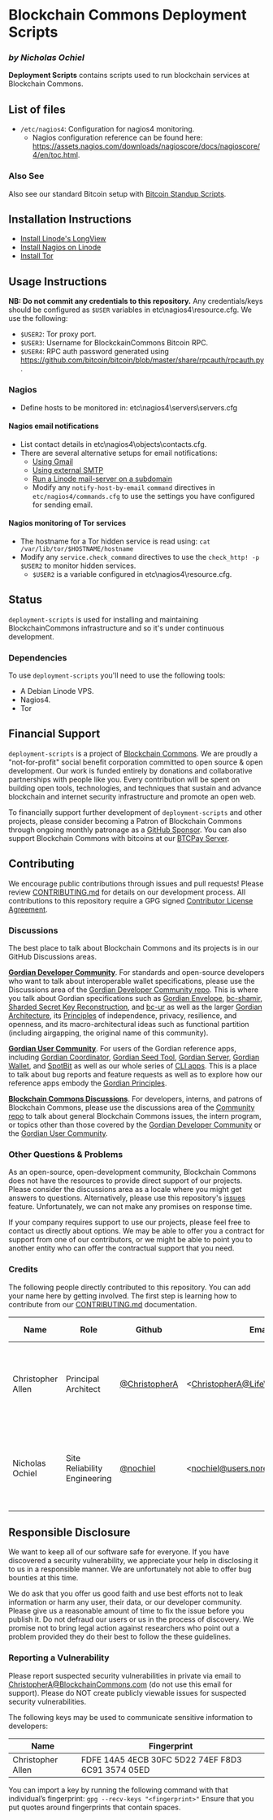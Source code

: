 # Blockchain Commons Deployment Scripts

<!--Guidelines: https://github.com/BlockchainCommons/secure-template/wiki -->

### _by Nicholas Ochiel_

**Deployment Scripts** contains scripts used to run blockchain services at Blockchain Commons.

## List of files
- `/etc/nagios4`: Configuration for nagios4 monitoring. 
  - Nagios configuration reference can be found here: https://assets.nagios.com/downloads/nagioscore/docs/nagioscore/4/en/toc.html.

### Also See

Also see our standard Bitcoin setup with [Bitcoin Standup Scripts](https://github.com/BlockchainCommons/Bitcoin-Standup-Scripts).

## Installation Instructions

- [Install Linode's LongView](https://www.linode.com/docs/guides/monitor-and-configure-nagios-alerts-on-debian-10-ubuntu-2004/#install-email-services)
- [Install Nagios on Linode](https://www.linode.com/docs/products/tools/monitoring/developers/)
- [Install Tor](https://support.torproject.org/apt/#apt_tor-deb-repo)

## Usage Instructions

**NB: Do not commit any credentials to this repository.** Any credentials/keys should be configured as `$USER` variables in etc\nagios4\resource.cfg. We use the following:
- `$USER2`: Tor proxy port.
- `$USER3`: Username for BlockckainCommons Bitcoin RPC.
- `$USER4`: RPC auth password generated using https://github.com/bitcoin/bitcoin/blob/master/share/rpcauth/rpcauth.py.

### Nagios 
- Define hosts to be monitored in: etc\nagios4\servers\servers.cfg
#### Nagios email notifications
- List contact details in etc\nagios4\objects\contacts.cfg.
- There are several alternative setups for email notifications:
    - [Using Gmail](https://www.linode.com/docs/guides/configure-postfix-to-send-mail-using-gmail-and-google-workspace-on-debian-or-ubuntu/)
    - [Using external SMTP](https://www.linode.com/docs/guides/postfix-smtp-debian7/)
    - [Run a Linode mail-server on a subdomain](https://www.linode.com/docs/guides/running-a-mail-server/#sending-email-on-linode)
    - Modify any `notify-host-by-email` `command` directives in `etc/nagios4/commands.cfg` to use the settings you have configured for sending email.

#### Nagios monitoring of Tor services
- The hostname for a Tor hidden service is read using: `cat /var/lib/tor/$HOSTNAME/hostname`
- Modify any `service.check_command` directives to use the `check_http! -p $USER2` to monitor hidden services.
    - `$USER2` is a variable configured in etc\nagios4\resource.cfg.

## Status 

`deployment-scripts` is used for installing and maintaining BlockchainCommons infrastructure and so it's under continuous development.

### Dependencies

To use `deployment-scripts` you'll need to use the following tools:

- A Debian Linode VPS.
- Nagios4.
- Tor

## Financial Support

`deployment-scripts` is a project of [Blockchain Commons](https://www.blockchaincommons.com/). We are proudly a "not-for-profit" social benefit corporation committed to open source & open development. Our work is funded entirely by donations and collaborative partnerships with people like you. Every contribution will be spent on building open tools, technologies, and techniques that sustain and advance blockchain and internet security infrastructure and promote an open web.

To financially support further development of `deployment-scripts` and other projects, please consider becoming a Patron of Blockchain Commons through ongoing monthly patronage as a [GitHub Sponsor](https://github.com/sponsors/BlockchainCommons). You can also support Blockchain Commons with bitcoins at our [BTCPay Server](https://btcpay.blockchaincommons.com/).

## Contributing

We encourage public contributions through issues and pull requests! Please review [CONTRIBUTING.md](./CONTRIBUTING.md) for details on our development process. All contributions to this repository require a GPG signed [Contributor License Agreement](./CLA.md).

### Discussions

The best place to talk about Blockchain Commons and its projects is in our GitHub Discussions areas.

[**Gordian Developer Community**](https://github.com/BlockchainCommons/Gordian-Developer-Community/discussions). For standards and open-source developers who want to talk about interoperable wallet specifications, please use the Discussions area of the [Gordian Developer Community repo](https://github.com/BlockchainCommons/Gordian-Developer-Community/discussions). This is where you talk about Gordian specifications such as [Gordian Envelope](https://github.com/BlockchainCommons/Gordian/tree/master/Envelope#articles), [bc-shamir](https://github.com/BlockchainCommons/bc-shamir), [Sharded Secret Key Reconstruction](https://github.com/BlockchainCommons/bc-sskr), and [bc-ur](https://github.com/BlockchainCommons/bc-ur) as well as the larger [Gordian Architecture](https://github.com/BlockchainCommons/Gordian/blob/master/Docs/Overview-Architecture.md), its [Principles](https://github.com/BlockchainCommons/Gordian#gordian-principles) of independence, privacy, resilience, and openness, and its macro-architectural ideas such as functional partition (including airgapping, the original name of this community).

[**Gordian User Community**](https://github.com/BlockchainCommons/Gordian/discussions). For users of the Gordian reference apps, including [Gordian Coordinator](https://github.com/BlockchainCommons/iOS-GordianCoordinator), [Gordian Seed Tool](https://github.com/BlockchainCommons/GordianSeedTool-iOS), [Gordian Server](https://github.com/BlockchainCommons/GordianServer-macOS), [Gordian Wallet](https://github.com/BlockchainCommons/GordianWallet-iOS), and [SpotBit](https://github.com/BlockchainCommons/spotbit) as well as our whole series of [CLI apps](https://github.com/BlockchainCommons/Gordian/blob/master/Docs/Overview-Apps.md#cli-apps). This is a place to talk about bug reports and feature requests as well as to explore how our reference apps embody the [Gordian Principles](https://github.com/BlockchainCommons/Gordian#gordian-principles).

[**Blockchain Commons Discussions**](https://github.com/BlockchainCommons/Community/discussions). For developers, interns, and patrons of Blockchain Commons, please use the discussions area of the [Community repo](https://github.com/BlockchainCommons/Community) to talk about general Blockchain Commons issues, the intern program, or topics other than those covered by the [Gordian Developer Community](https://github.com/BlockchainCommons/Gordian-Developer-Community/discussions) or the 
[Gordian User Community](https://github.com/BlockchainCommons/Gordian/discussions).

### Other Questions & Problems

As an open-source, open-development community, Blockchain Commons does not have the resources to provide direct support of our projects. Please consider the discussions area as a locale where you might get answers to questions. Alternatively, please use this repository's [issues](./issues) feature. Unfortunately, we can not make any promises on response time.

If your company requires support to use our projects, please feel free to contact us directly about options. We may be able to offer you a contract for support from one of our contributors, or we might be able to point you to another entity who can offer the contractual support that you need.

### Credits

The following people directly contributed to this repository. You can add your name here by getting involved. The first step is learning how to contribute from our [CONTRIBUTING.md](./CONTRIBUTING.md) documentation.

| Name              | Role                | Github                                            | Email                                 | GPG Fingerprint                                    |
| ----------------- | ------------------- | ------------------------------------------------- | ------------------------------------- | -------------------------------------------------- |
| Christopher Allen | Principal Architect | [@ChristopherA](https://github.com/ChristopherA) | \<ChristopherA@LifeWithAlacrity.com\> | FDFE 14A5 4ECB 30FC 5D22  74EF F8D3 6C91 3574 05ED |
| Nicholas Ochiel   | Site Reliability Engineering          | [@nochiel](https://github.com/nochiel) | \<nochiel@users.noreply.github.com\> | 45EA 5C81 9B7E E915 C2A2 7C64 4444 1190 7BE8 83D9 |

## Responsible Disclosure

We want to keep all of our software safe for everyone. If you have discovered a security vulnerability, we appreciate your help in disclosing it to us in a responsible manner. We are unfortunately not able to offer bug bounties at this time.

We do ask that you offer us good faith and use best efforts not to leak information or harm any user, their data, or our developer community. Please give us a reasonable amount of time to fix the issue before you publish it. Do not defraud our users or us in the process of discovery. We promise not to bring legal action against researchers who point out a problem provided they do their best to follow the these guidelines.

### Reporting a Vulnerability

Please report suspected security vulnerabilities in private via email to ChristopherA@BlockchainCommons.com (do not use this email for support). Please do NOT create publicly viewable issues for suspected security vulnerabilities.

The following keys may be used to communicate sensitive information to developers:

| Name              | Fingerprint                                        |
| ----------------- | -------------------------------------------------- |
| Christopher Allen | FDFE 14A5 4ECB 30FC 5D22  74EF F8D3 6C91 3574 05ED |

You can import a key by running the following command with that individual’s fingerprint: `gpg --recv-keys "<fingerprint>"` Ensure that you put quotes around fingerprints that contain spaces.
